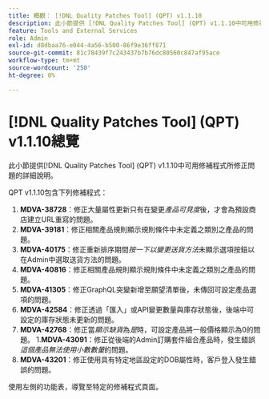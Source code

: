 ```yaml
---
title: 概觀： [!DNL Quality Patches Tool] (QPT) v1.1.10
description: 此小節提供 [!DNL Quality Patches Tool] (QPT) v1.1.10中可用修補程式所修正問題的詳細說明。
feature: Tools and External Services
role: Admin
exl-id: d8dbaa76-e044-4a56-b500-86f9e36ff871
source-git-commit: 81c78439f7c243437b7b76dc80560c847af95ace
workflow-type: tm+mt
source-wordcount: '250'
ht-degree: 0%

---
```


# [!DNL Quality Patches Tool] (QPT) v1.1.10總覽

此小節提供[!DNL Quality Patches Tool] (QPT) v1.1.10中可用修補程式所修正問題的詳細說明。

QPT v1.1.10包含下列修補程式：

1. **MDVA-38728**：修正大量屬性更新只有在變更&#x200B;*產品可見度*&#x200B;後，才會為預設商店建立URL重寫的問題。
1. **MDVA-39181**：修正相關產品規則顯示規則條件中未定義之類別之產品的問題。
1. **MDVA-40175**：修正重新排序期間&#x200B;*按一下以變更送貨方法*&#x200B;未顯示選項按鈕以在Admin中選取送貨方法的問題。
1. **MDVA-40816**：修正相關產品規則顯示規則條件中未定義之類別之產品的問題。
1. **MDVA-41305**：修正GraphQL突變新增至願望清單後，未傳回可設定產品選項的問題。
1. **MDVA-42584**：修正透過「匯入」或API變更數量與庫存狀態後，後端中可設定的庫存狀態未更新的問題。
1. **MDVA-42768**：修正當&#x200B;*顯示缺貨*&#x200B;為&#x200B;*是*時，可設定產品將一般價格顯示為0的問題。
1.**MDVA-43091**：修正從後端的Admin訂購套件組合產品時，發生錯誤&#x200B;*這個產品無法使用小數數量*&#x200B;的問題。
1. **MDVA-43201**：修正使用具有特定地區設定的DOB屬性時，客戶登入發生錯誤的問題。

使用左側的功能表，導覽至特定的修補程式頁面。
